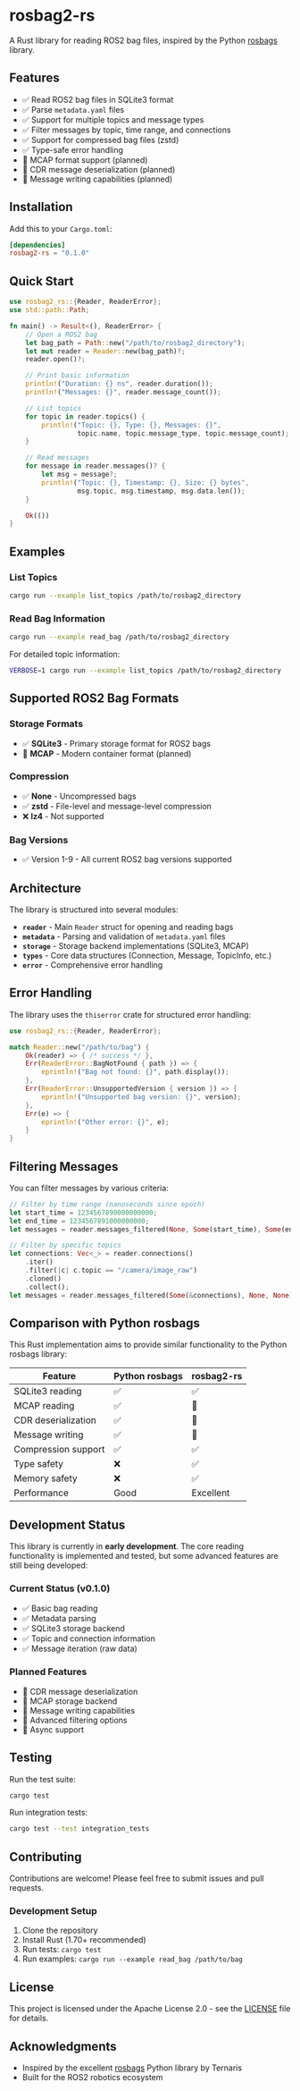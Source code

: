 # rosbag2-rs

A Rust library for reading ROS2 bag files, inspired by the Python [rosbags](https://gitlab.com/ternaris/rosbags) library.

## Features

- ✅ Read ROS2 bag files in SQLite3 format
- ✅ Parse `metadata.yaml` files
- ✅ Support for multiple topics and message types
- ✅ Filter messages by topic, time range, and connections
- ✅ Support for compressed bag files (zstd)
- ✅ Type-safe error handling
- 🚧 MCAP format support (planned)
- 🚧 CDR message deserialization (planned)
- 🚧 Message writing capabilities (planned)

## Installation

Add this to your `Cargo.toml`:

```toml
[dependencies]
rosbag2-rs = "0.1.0"
```

## Quick Start

```rust
use rosbag2_rs::{Reader, ReaderError};
use std::path::Path;

fn main() -> Result<(), ReaderError> {
    // Open a ROS2 bag
    let bag_path = Path::new("/path/to/rosbag2_directory");
    let mut reader = Reader::new(bag_path)?;
    reader.open()?;

    // Print basic information
    println!("Duration: {} ns", reader.duration());
    println!("Messages: {}", reader.message_count());

    // List topics
    for topic in reader.topics() {
        println!("Topic: {}, Type: {}, Messages: {}", 
                 topic.name, topic.message_type, topic.message_count);
    }

    // Read messages
    for message in reader.messages()? {
        let msg = message?;
        println!("Topic: {}, Timestamp: {}, Size: {} bytes",
                 msg.topic, msg.timestamp, msg.data.len());
    }

    Ok(())
}
```

## Examples

### List Topics

```bash
cargo run --example list_topics /path/to/rosbag2_directory
```

### Read Bag Information

```bash
cargo run --example read_bag /path/to/rosbag2_directory
```

For detailed topic information:

```bash
VERBOSE=1 cargo run --example list_topics /path/to/rosbag2_directory
```

## Supported ROS2 Bag Formats

### Storage Formats

- ✅ **SQLite3** - Primary storage format for ROS2 bags
- 🚧 **MCAP** - Modern container format (planned)

### Compression

- ✅ **None** - Uncompressed bags
- ✅ **zstd** - File-level and message-level compression
- ❌ **lz4** - Not supported

### Bag Versions

- ✅ Version 1-9 - All current ROS2 bag versions supported

## Architecture

The library is structured into several modules:

- **`reader`** - Main `Reader` struct for opening and reading bags
- **`metadata`** - Parsing and validation of `metadata.yaml` files
- **`storage`** - Storage backend implementations (SQLite3, MCAP)
- **`types`** - Core data structures (Connection, Message, TopicInfo, etc.)
- **`error`** - Comprehensive error handling

## Error Handling

The library uses the `thiserror` crate for structured error handling:

```rust
use rosbag2_rs::{Reader, ReaderError};

match Reader::new("/path/to/bag") {
    Ok(reader) => { /* success */ },
    Err(ReaderError::BagNotFound { path }) => {
        eprintln!("Bag not found: {}", path.display());
    },
    Err(ReaderError::UnsupportedVersion { version }) => {
        eprintln!("Unsupported bag version: {}", version);
    },
    Err(e) => {
        eprintln!("Other error: {}", e);
    }
}
```

## Filtering Messages

You can filter messages by various criteria:

```rust
// Filter by time range (nanoseconds since epoch)
let start_time = 1234567890000000000;
let end_time = 1234567891000000000;
let messages = reader.messages_filtered(None, Some(start_time), Some(end_time))?;

// Filter by specific topics
let connections: Vec<_> = reader.connections()
    .iter()
    .filter(|c| c.topic == "/camera/image_raw")
    .cloned()
    .collect();
let messages = reader.messages_filtered(Some(&connections), None, None)?;
```

## Comparison with Python rosbags

This Rust implementation aims to provide similar functionality to the Python rosbags library:

| Feature | Python rosbags | rosbag2-rs |
|---------|----------------|------------|
| SQLite3 reading | ✅ | ✅ |
| MCAP reading | ✅ | 🚧 |
| CDR deserialization | ✅ | 🚧 |
| Message writing | ✅ | 🚧 |
| Compression support | ✅ | ✅ |
| Type safety | ❌ | ✅ |
| Memory safety | ❌ | ✅ |
| Performance | Good | Excellent |

## Development Status

This library is currently in **early development**. The core reading functionality is implemented and tested, but some advanced features are still being developed:

### Current Status (v0.1.0)
- ✅ Basic bag reading
- ✅ Metadata parsing
- ✅ SQLite3 storage backend
- ✅ Topic and connection information
- ✅ Message iteration (raw data)

### Planned Features
- 🚧 CDR message deserialization
- 🚧 MCAP storage backend
- 🚧 Message writing capabilities
- 🚧 Advanced filtering options
- 🚧 Async support

## Testing

Run the test suite:

```bash
cargo test
```

Run integration tests:

```bash
cargo test --test integration_tests
```

## Contributing

Contributions are welcome! Please feel free to submit issues and pull requests.

### Development Setup

1. Clone the repository
2. Install Rust (1.70+ recommended)
3. Run tests: `cargo test`
4. Run examples: `cargo run --example read_bag /path/to/bag`

## License

This project is licensed under the Apache License 2.0 - see the [LICENSE](LICENSE) file for details.

## Acknowledgments

- Inspired by the excellent [rosbags](https://gitlab.com/ternaris/rosbags) Python library by Ternaris
- Built for the ROS2 robotics ecosystem
